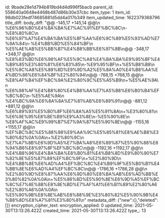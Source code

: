 id: 9bade28e1d794b819bd4d4d996f5bacb
parent_id: 558640a0648e4468b487d86b30e37cbc
item_type: 1
item_id: 98db023fedf74685881d5dd4a017b349
item_updated_time: 1622379368796
title_diff: 
body_diff: "@@ -145,17 +145,14 @@\\n %E6%96%B0%E4%BA%BA%E7%AC%91%EF%BC%8C\\n-%E8%80%8C\\n %E6%97%A7%E4%BA%BA%E5%8F%AA%E6%9C%89%E5%93%AD%E7%9A%84\\n-%E4%BB%BD%E5%84%BF\\n %E5%AE%AB%E5%BB%B7%E4%B8%BB%E6%97%8B\\n@@ -348,17 +348,17 @@\\n %E8%83%BD%E6%98%AF%E5%9C%A8%E4%BA%BA%E9%95%BF%E4%B9%85%E3%80%81%E6%83%85\\n-%E9%95%BF\\n+%E5%B8%B8\\n %E5%9C%A8%E5%89%8D%E9%9D%A2%E5%8A%A0%E4%B8%AA%E4%BD%86%E6%84%BF%E2%80%94\\n@@ -768,15 +768,15 @@\\n %E8%AF%B4%EF%BC%9A%E2%80%9C%E5%A5%B9\\n+%E5%AE%9A\\n %E6%98%AF%E4%B8%80%E4%B8%AA%E7%A5%B8%E6%B0%B4%EF%BC%8C\\n-%E5%AE%9A\\n %E4%BC%9A%E6%8A%8A%E7%81%AB%E6%89%91\\n@@ -881,12 +881,12 @@\\n %E6%89%93%E5%B0%8F%E6%8A%A5%E5%91%8A\\n+%E3%80%81\\n %E6%9E%95%E8%BE%B9%E9%A3%8E\\n-%E5%90%8E\\n %E8%AF%AC%E9%99%B7%E7%9A%87%E5%90%8E\\n@@ -1155,16 +1155,17 @@\\n %EF%BC%8C%E5%88%98%E9%AA%9C%E5%85%81%E8%AE%B8%E3%80%82%0A%0A\\n+%E2%80%9C\\n %E7%A7%8B%E6%9D%A5%E7%BA%A8%E6%89%87%E5%90%88%E6%94%B6%E8%97%8F%EF%BC%8C\\n@@ -1192,16 +1192,17 @@\\n %E4%B8%96%E4%BA%BA%E8%B0%81%E4%B8%8D%E9%80%90%E7%82%8E%E5%87%89%EF%BC%9F\\n+%E2%80%9D\\n %E4%BB%8E%E6%AD%A4%EF%BC%8C%E4%B9%9F%E5%B0%B1%E4%BB%8E%E6%AD%A4%EF%BC%8C\\n@@ -1786,16 +1786,28 @@\\n %E2%80%9D%E8%87%AA%E6%9D%80%E8%BA%AB%E6%AD%BB%E3%80%82%0A%0A\\n+%E5%86%8D%E5%90%8E%E6%9D%A5%EF%BC%8C%E7%8E%8B%E8%8E%BD%E7%AF%A1%E6%B1%89%E2%80%A6%E2%80%A6%0A%0A\\n %E5%90%9B%E8%8E%AB%E8%88%9E%E3%80%82%E5%90%9B%E4%B8%8D%E8%A7%81%E3%80%81\\n"
metadata_diff: {"new":{},"deleted":[]}
encryption_cipher_text: 
encryption_applied: 0
updated_time: 2021-05-30T13:13:26.422Z
created_time: 2021-05-30T13:13:26.422Z
type_: 13